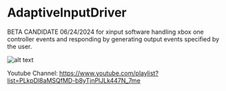 # AdaptiveInputDriver
BETA CANDIDATE 06/24/2024 for xinput software handling xbox one controller events and responding by generating output events specified by the user.

![alt text](https://github.com/WindowStations/AdaptiveInputDriver/assets/39764372/44342468-f678-422a-8425-c112dc5e1288)

Youtube Channel: https://www.youtube.com/playlist?list=PLkpDl8aMSQfMD-b8yTjnPlJLk447N_7me
